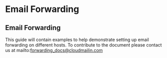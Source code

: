 # Email Forwarding
## Email Forwarding
This guide will contain examples to help demonstrate setting up email forwarding on different hosts. To contribute to the document please contact us at mailto:forwarding_docs@cloudmailin.com
